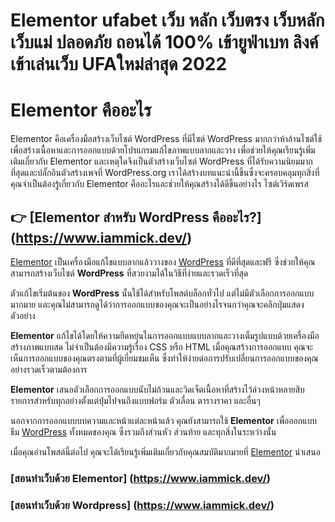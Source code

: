 # Elementor ufabet เว็บ หลัก เว็บตรง เว็บหลัก เว็บแม่ ปลอดภัย ถอนได้ 100% เข้ายูฟ่าเบท ลิงค์เข้าเล่นเว็บ UFAใหม่ล่าสุด 2022

# Elementor คืออะไร

Elementor คือเครื่องมือสร้างเว็บไซต์ WordPress ที่มีไซต์ WordPress มากกว่าห้าล้านไซต์ใช้เพื่อสร้างเนื้อหาและการออกแบบด้วยโปรแกรมแก้ไขภาพแบบลากและวาง
เพื่อช่วยให้คุณเรียนรู้เพิ่มเติมเกี่ยวกับ Elementor และเหตุใดจึงเป็นตัวสร้างเว็บไซต์ WordPress ที่ได้รับความนิยมมากที่สุดและปลั๊กอินตัวสร้างเพจที่ WordPress.org เราได้สร้างบทแนะนำนี้ขึ้นซึ่งจะครอบคลุมทุกสิ่งที่คุณจำเป็นต้องรู้เกี่ยวกับ Elementor คืออะไรและช่วยให้คุณสร้างได้ดีขึ้นอย่างไร ไซต์เวิร์ดเพรส

## 👉 [Elementor สำหรับ WordPress คืออะไร?] (https://www.iammick.dev/)

[Elementor](https://www.iammick.dev/) เป็นเครื่องมือแก้ไขแบบลากแล้ววางของ [WordPress](https://www.iammick.dev/) ที่ดีที่สุดและฟรี ซึ่งช่วยให้คุณสามารถสร้างเว็บไซต์ **WordPress** ที่สวยงามได้ในวิธีที่ง่ายและรวดเร็วที่สุด

ตัวแก้ไขเริ่มต้นของ **WordPress** นั้นใช้ได้สำหรับโพสต์บล็อกทั่วไป แต่ไม่มีตัวเลือกการออกแบบมากมาย และคุณไม่สามารถดูได้ว่าการออกแบบของคุณจะเป็นอย่างไรจนกว่าคุณจะคลิกปุ่มแสดงตัวอย่าง

**Elementor** แก้ไขได้โดยให้ความยืดหยุ่นในการออกแบบแบบลากและวางเต็มรูปแบบด้วยเครื่องมือสร้างภาพแบบสด ไม่จำเป็นต้องมีความรู้เรื่อง CSS หรือ HTML เมื่อคุณสร้างการออกแบบ คุณจะเห็นการออกแบบของคุณตรงตามที่ผู้เยี่ยมชมเห็น ซึ่งทำให้ง่ายต่อการปรับเปลี่ยนการออกแบบของคุณอย่างรวดเร็วตามต้องการ

**Elementor** เสนอตัวเลือกการออกแบบนับไม่ถ้วนและวิดเจ็ตเนื้อหาที่สร้างไว้ล่วงหน้าหลายสิบรายการสำหรับทุกอย่างตั้งแต่ปุ่มไปจนถึงแบบฟอร์ม ตัวเลื่อน ตารางราคา และอื่นๆ

นอกจากการออกแบบบทความและหน้าแต่ละหน้าแล้ว คุณยังสามารถใช้ **Elementor** เพื่อออกแบบธีม [WordPress](https://atom.io/users/manesz) ทั้งหมดของคุณ ซึ่งรวมถึงส่วนหัว ส่วนท้าย และทุกสิ่งในระหว่างนั้น

เมื่อคุณอ่านโพสต์นี้ต่อไป คุณจะได้เรียนรู้เพิ่มเติมเกี่ยวกับคุณสมบัติมากมายที่ [Elementor](https://atom.io/users/manesz) นำเสนอ

### [สอนทำเว็บด้วย Elementor] (https://www.iammick.dev/)
### [สอนทำเว็บด้วย Wordpress] (https://www.iammick.dev/)
